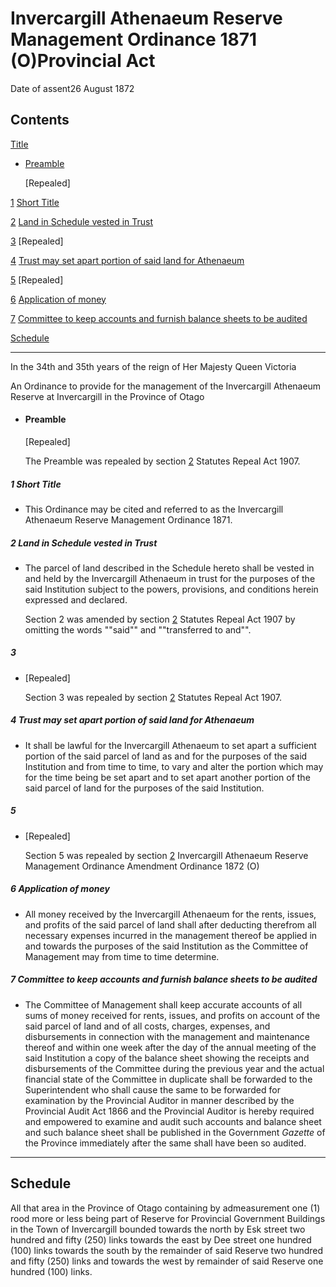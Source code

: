 # Invercargill Athenaeum Reserve Management Ordinance 1871 (O)Provincial Act

Date of assent26 August 1872

## Contents

[Title][0]
    
*   [Preamble][1]
    
    \[Repealed\]

[1][2] [Short Title][2]

[2][3] [Land in Schedule vested in Trust][3]

[3][4] [][4] \[Repealed\]

[4][5] [Trust may set apart portion of said land for Athenaeum][5]

[5][6] [][6] \[Repealed\]

[6][7] [Application of money][7]

[7][8] [Committee to keep accounts and furnish balance sheets to be audited][8]

[Schedule][9]  
[][9]

---

In the 34th and 35th years of the reign of Her Majesty Queen Victoria

An Ordinance to provide for the management of the Invercargill Athenaeum Reserve at Invercargill in the Province of Otago
    
*   #### Preamble
    
    \[Repealed\]
    
    The Preamble was repealed by section [2][10] Statutes Repeal Act 1907\.

##### 1 Short Title
    
*   This Ordinance may be cited and referred to as the Invercargill Athenaeum Reserve Management Ordinance 1871\.

##### 2 Land in Schedule vested in Trust
    
*   The parcel of land described in the Schedule hereto shall be vested in and held by the Invercargill Athenaeum in trust for the purposes of the said Institution subject to the powers, provisions, and conditions herein expressed and declared.
    
    Section 2 was amended by section [2][10] Statutes Repeal Act 1907 by omitting the words ""said"" and ""transferred to and"".

##### 3
    
*   \[Repealed\]
    
    Section 3 was repealed by section [2][10] Statutes Repeal Act 1907\.

##### 4 Trust may set apart portion of said land for Athenaeum
    
*   It shall be lawful for the Invercargill Athenaeum to set apart a sufficient portion of the said parcel of land as and for the purposes of the said Institution and from time to time, to vary and alter the portion which may for the time being be set apart and to set apart another portion of the said parcel of land for the purposes of the said Institution.

##### 5
    
*   \[Repealed\]
    
    Section 5 was repealed by section [2][11] Invercargill Athenaeum Reserve Management Ordinance Amendment Ordinance 1872 (O)

##### 6 Application of money
    
*   All money received by the Invercargill Athenaeum for the rents, issues, and profits of the said parcel of land shall after deducting therefrom all necessary expenses incurred in the management thereof be applied in and towards the purposes of the said Institution as the Committee of Management may from time to time determine.

##### 7 Committee to keep accounts and furnish balance sheets to be audited
    
*   The Committee of Management shall keep accurate accounts of all sums of money received for rents, issues, and profits on account of the said parcel of land and of all costs, charges, expenses, and disbursements in connection with the management and maintenance thereof and within one week after the day of the annual meeting of the said Institution a copy of the balance sheet showing the receipts and disbursements of the Committee during the previous year and the actual financial state of the Committee in duplicate shall be forwarded to the Superintendent who shall cause the same to be forwarded for examination by the Provincial Auditor in manner described by the Provincial Audit Act 1866 and the Provincial Auditor is hereby required and empowered to examine and audit such accounts and balance sheet and such balance sheet shall be published in the Government _Gazette_ of the Province immediately after the same shall have been so audited.

---

## Schedule

All that area in the Province of Otago containing by admeasurement one (1) rood more or less being part of Reserve for Provincial Government Buildings in the Town of Invercargill bounded towards the north by Esk street two hundred and fifty (250) links towards the east by Dee street one hundred (100) links towards the south by the remainder of said Reserve two hundred and fifty (250) links and towards the west by remainder of said Reserve one hundred (100) links.

[0]: http://www.legislation.govt.nz/act/provincial/1871/0358/latest/whole.html#DLM126608
[1]: http://www.legislation.govt.nz/act/provincial/1871/0358/latest/whole.html#DLM126609
[2]: http://www.legislation.govt.nz/act/provincial/1871/0358/latest/whole.html#DLM126613
[3]: http://www.legislation.govt.nz/act/provincial/1871/0358/latest/whole.html#DLM126614
[4]: http://www.legislation.govt.nz/act/provincial/1871/0358/latest/whole.html#DLM126616
[5]: http://www.legislation.govt.nz/act/provincial/1871/0358/latest/whole.html#DLM126618
[6]: http://www.legislation.govt.nz/act/provincial/1871/0358/latest/whole.html#DLM126619
[7]: http://www.legislation.govt.nz/act/provincial/1871/0358/latest/whole.html#DLM126621
[8]: http://www.legislation.govt.nz/act/provincial/1871/0358/latest/whole.html#DLM126622
[9]: http://www.legislation.govt.nz/act/provincial/1871/0358/latest/whole.html#DLM126623
[10]: http://www.legislation.govt.nz/act/provincial/1871/0358/latest/link.aspx?id=DLM136296
[11]: http://www.legislation.govt.nz/act/provincial/1871/0358/latest/link.aspx?id=DLM126682